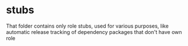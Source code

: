 # stubs

That folder contains only role stubs, used for various purposes, like automatic release tracking of dependency packages that don't have own role
